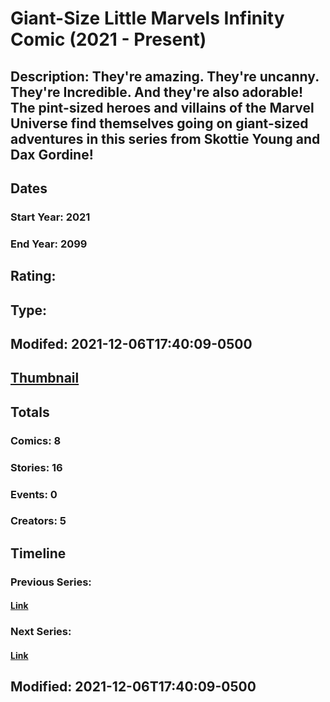 # Giant-Size Little Marvels Infinity Comic (2021 - Present)
## Description: They're amazing. They're uncanny. They're Incredible. And they're also adorable! The pint-sized heroes and villains of the Marvel Universe find themselves going on giant-sized adventures in this series from Skottie Young and Dax Gordine!

## Dates
### Start Year: 2021
### End Year: 2099
## Rating: 
## Type: 
## Modifed: 2021-12-06T17:40:09-0500
## [Thumbnail](http://i.annihil.us/u/prod/marvel/i/mg/b/40/image_not_available.jpg)
## Totals
### Comics: 8
### Stories: 16
### Events: 0
### Creators: 5
## Timeline
### Previous Series: 
#### [Link]()
### Next Series: 
#### [Link]()
## Modified: 2021-12-06T17:40:09-0500